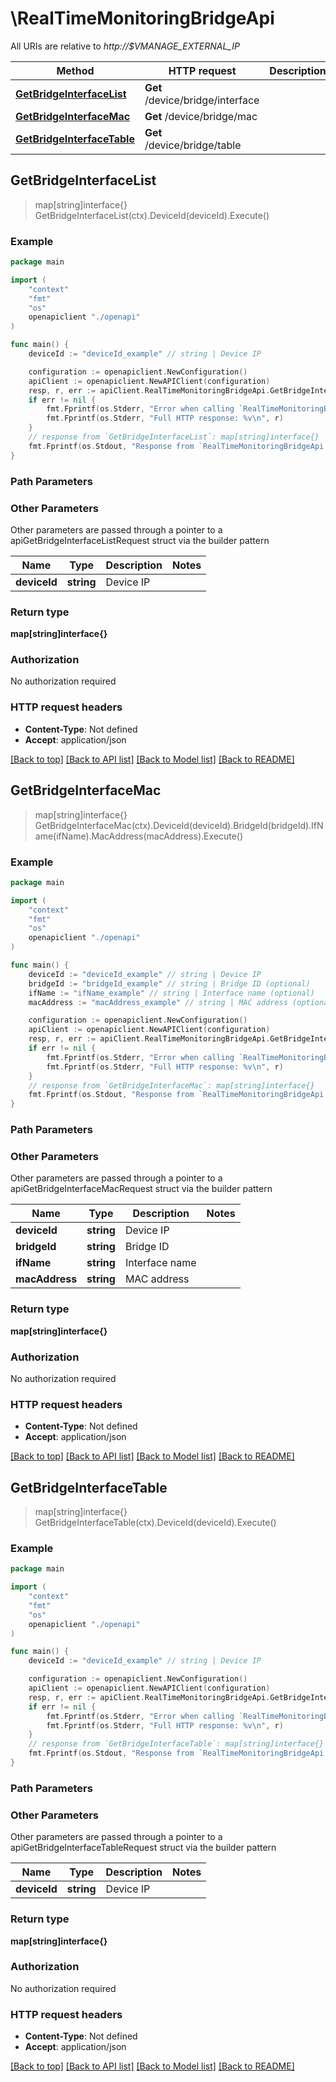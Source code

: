 # \RealTimeMonitoringBridgeApi

All URIs are relative to *http://$VMANAGE_EXTERNAL_IP*

Method | HTTP request | Description
------------- | ------------- | -------------
[**GetBridgeInterfaceList**](RealTimeMonitoringBridgeApi.md#GetBridgeInterfaceList) | **Get** /device/bridge/interface | 
[**GetBridgeInterfaceMac**](RealTimeMonitoringBridgeApi.md#GetBridgeInterfaceMac) | **Get** /device/bridge/mac | 
[**GetBridgeInterfaceTable**](RealTimeMonitoringBridgeApi.md#GetBridgeInterfaceTable) | **Get** /device/bridge/table | 



## GetBridgeInterfaceList

> map[string]interface{} GetBridgeInterfaceList(ctx).DeviceId(deviceId).Execute()





### Example

```go
package main

import (
    "context"
    "fmt"
    "os"
    openapiclient "./openapi"
)

func main() {
    deviceId := "deviceId_example" // string | Device IP

    configuration := openapiclient.NewConfiguration()
    apiClient := openapiclient.NewAPIClient(configuration)
    resp, r, err := apiClient.RealTimeMonitoringBridgeApi.GetBridgeInterfaceList(context.Background()).DeviceId(deviceId).Execute()
    if err != nil {
        fmt.Fprintf(os.Stderr, "Error when calling `RealTimeMonitoringBridgeApi.GetBridgeInterfaceList``: %v\n", err)
        fmt.Fprintf(os.Stderr, "Full HTTP response: %v\n", r)
    }
    // response from `GetBridgeInterfaceList`: map[string]interface{}
    fmt.Fprintf(os.Stdout, "Response from `RealTimeMonitoringBridgeApi.GetBridgeInterfaceList`: %v\n", resp)
}
```

### Path Parameters



### Other Parameters

Other parameters are passed through a pointer to a apiGetBridgeInterfaceListRequest struct via the builder pattern


Name | Type | Description  | Notes
------------- | ------------- | ------------- | -------------
 **deviceId** | **string** | Device IP | 

### Return type

**map[string]interface{}**

### Authorization

No authorization required

### HTTP request headers

- **Content-Type**: Not defined
- **Accept**: application/json

[[Back to top]](#) [[Back to API list]](../README.md#documentation-for-api-endpoints)
[[Back to Model list]](../README.md#documentation-for-models)
[[Back to README]](../README.md)


## GetBridgeInterfaceMac

> map[string]interface{} GetBridgeInterfaceMac(ctx).DeviceId(deviceId).BridgeId(bridgeId).IfName(ifName).MacAddress(macAddress).Execute()





### Example

```go
package main

import (
    "context"
    "fmt"
    "os"
    openapiclient "./openapi"
)

func main() {
    deviceId := "deviceId_example" // string | Device IP
    bridgeId := "bridgeId_example" // string | Bridge ID (optional)
    ifName := "ifName_example" // string | Interface name (optional)
    macAddress := "macAddress_example" // string | MAC address (optional)

    configuration := openapiclient.NewConfiguration()
    apiClient := openapiclient.NewAPIClient(configuration)
    resp, r, err := apiClient.RealTimeMonitoringBridgeApi.GetBridgeInterfaceMac(context.Background()).DeviceId(deviceId).BridgeId(bridgeId).IfName(ifName).MacAddress(macAddress).Execute()
    if err != nil {
        fmt.Fprintf(os.Stderr, "Error when calling `RealTimeMonitoringBridgeApi.GetBridgeInterfaceMac``: %v\n", err)
        fmt.Fprintf(os.Stderr, "Full HTTP response: %v\n", r)
    }
    // response from `GetBridgeInterfaceMac`: map[string]interface{}
    fmt.Fprintf(os.Stdout, "Response from `RealTimeMonitoringBridgeApi.GetBridgeInterfaceMac`: %v\n", resp)
}
```

### Path Parameters



### Other Parameters

Other parameters are passed through a pointer to a apiGetBridgeInterfaceMacRequest struct via the builder pattern


Name | Type | Description  | Notes
------------- | ------------- | ------------- | -------------
 **deviceId** | **string** | Device IP | 
 **bridgeId** | **string** | Bridge ID | 
 **ifName** | **string** | Interface name | 
 **macAddress** | **string** | MAC address | 

### Return type

**map[string]interface{}**

### Authorization

No authorization required

### HTTP request headers

- **Content-Type**: Not defined
- **Accept**: application/json

[[Back to top]](#) [[Back to API list]](../README.md#documentation-for-api-endpoints)
[[Back to Model list]](../README.md#documentation-for-models)
[[Back to README]](../README.md)


## GetBridgeInterfaceTable

> map[string]interface{} GetBridgeInterfaceTable(ctx).DeviceId(deviceId).Execute()





### Example

```go
package main

import (
    "context"
    "fmt"
    "os"
    openapiclient "./openapi"
)

func main() {
    deviceId := "deviceId_example" // string | Device IP

    configuration := openapiclient.NewConfiguration()
    apiClient := openapiclient.NewAPIClient(configuration)
    resp, r, err := apiClient.RealTimeMonitoringBridgeApi.GetBridgeInterfaceTable(context.Background()).DeviceId(deviceId).Execute()
    if err != nil {
        fmt.Fprintf(os.Stderr, "Error when calling `RealTimeMonitoringBridgeApi.GetBridgeInterfaceTable``: %v\n", err)
        fmt.Fprintf(os.Stderr, "Full HTTP response: %v\n", r)
    }
    // response from `GetBridgeInterfaceTable`: map[string]interface{}
    fmt.Fprintf(os.Stdout, "Response from `RealTimeMonitoringBridgeApi.GetBridgeInterfaceTable`: %v\n", resp)
}
```

### Path Parameters



### Other Parameters

Other parameters are passed through a pointer to a apiGetBridgeInterfaceTableRequest struct via the builder pattern


Name | Type | Description  | Notes
------------- | ------------- | ------------- | -------------
 **deviceId** | **string** | Device IP | 

### Return type

**map[string]interface{}**

### Authorization

No authorization required

### HTTP request headers

- **Content-Type**: Not defined
- **Accept**: application/json

[[Back to top]](#) [[Back to API list]](../README.md#documentation-for-api-endpoints)
[[Back to Model list]](../README.md#documentation-for-models)
[[Back to README]](../README.md)

